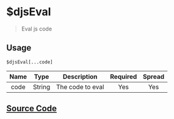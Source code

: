 # $djsEval
> Eval js code
## Usage
```
$djsEval[...code]
```
| Name | Type | Description | Required | Spread
| :---: | :---: | :---: | :---: | :---: |
code | String | The code to eval | Yes | Yes
## [Source Code](https://github.com/tryforge/ForgeScript-V2/blob/main/docs/functions/djsEval.md)